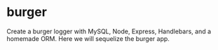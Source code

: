 # burger
Create a burger logger with MySQL, Node, Express, Handlebars, and a homemade ORM. Here we will sequelize the burger app.
